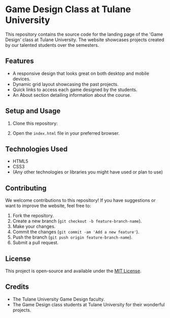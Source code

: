 
# Game Design Class at Tulane University

This repository contains the source code for the landing page of the 'Game Design' class at Tulane University. The website showcases projects created by our talented students over the semesters.

## Features

- A responsive design that looks great on both desktop and mobile devices.
- Dynamic grid layout showcasing the past projects.
- Quick links to access each game designed by the students.
- An About section detailing information about the course.

## Setup and Usage

1. Clone this repository:

2. Open the `index.html` file in your preferred browser.

## Technologies Used

- HTML5
- CSS3
- (Any other technologies or libraries you might have used or plan to use)

## Contributing

We welcome contributions to this repository! If you have suggestions or want to improve the website, feel free to:

1. Fork the repository.
2. Create a new branch (`git checkout -b feature-branch-name`).
3. Make your changes.
4. Commit the changes (`git commit -am 'Add a new feature'`).
5. Push the branch (`git push origin feature-branch-name`).
6. Submit a pull request.

## License

This project is open-source and available under the [MIT License](LICENSE). 

## Credits

- The Tulane University Game Design faculty.
- The Game Design class students at Tulane University for their wonderful projects.
